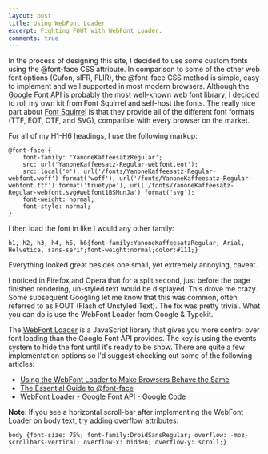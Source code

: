 ```yaml
---
layout: post
title: Using WebFont Loader
excerpt: Fighting FOUT with WebFont Loader.
comments: true
---
```


In the process of designing this site, I decided to use some custom fonts using the @font-face CSS attribute. In comparison to some of the other web font options (Cufon, sIFR, FLIR), the @font-face CSS method is simple, easy to implement and well supported in most modern browsers. Although the <a href="http://code.google.com/apis/webfonts/" title="Google Font API" rel="external">Google Font API</a> is probably the most well-known web font library, I decided to roll my own kit from Font Squirrel and self-host the fonts. The really nice part about <a href="http://www.fontsquirrel.com/" title="Font Squirrel" rel="external">Font Squirrel</a> is that they provide all of the different font formats (TTF, EOT, OTF, and SVG), compatible with every browser on the market.

For all of my H1-H6 headings, I use the following markup:

<pre><code class="html">@font-face {
	font-family: 'YanoneKaffeesatzRegular';
	src: url('YanoneKaffeesatz-Regular-webfont.eot');
	src: local('☺'), url('/fonts/YanoneKaffeesatz-Regular-webfont.woff') format('woff'), url('/fonts/YanoneKaffeesatz-Regular-webfont.ttf') format('truetype'), url('/fonts/YanoneKaffeesatz-Regular-webfont.svg#webfont1BSMunJa') format('svg');
	font-weight: normal;
	font-style: normal;
}</code></pre>

I then load the font in like I would any other family:

<pre><code class="html">h1, h2, h3, h4, h5, h6{font-family:YanoneKaffeesatzRegular, Arial, Helvetica, sans-serif;font-weight:normal;color:#111;}</code></pre>

Everything looked great besides one small, yet extremely annoying, caveat.

I noticed in Firefox and Opera that for a split second, just before the page finished rendering, un-styled text would be displayed. This drove me crazy. Some subsequent Googling let me know that this was common, often referred to as FOUT (Flash of Unstyled Text). The fix was pretty trivial. What you can do is use the WebFont Loader from Google & Typekit.

The <a href="http://code.google.com/apis/webfonts/docs/webfont_loader.html" title="WebFont Loader - Google Font API - Google Code" rel="external">WebFont Loader</a> is a JavaScript library that gives you more control over font loading than the Google Font API provides. The key is using the events system to hide the font until it's ready to be show. There are quite a few implementation options so I'd suggest checking out some of the following articles:

<ul>
	<li><a href="http://24ways.org/2010/using-the-webfont-loader-to-make-browsers-behave-the-same" title="Using the WebFont Loader to Make Browsers Behave the Same" rel="external">Using the WebFont Loader to Make Browsers Behave the Same</a>
	</li>
	<li><a href="http://sixrevisions.com/css/font-face-guide/" title="The Essential Guide to @font-face" rel="external">The Essential Guide to @font-face</a>
	</li>
	<li><a href="http://code.google.com/apis/webfonts/docs/webfont_loader.html" title="WebFont Loader - Google Font API - Google Code" rel="external">WebFont Loader - Google Font API - Google Code</a>
	</li>
</ul>

**Note**: If you see a horizontal scroll-bar after implementing the WebFont Loader on body text, try adding overflow attributes:

<pre><code class="css">body {font-size: 75%; font-family:DroidSansRegular; overflow: -moz-scrollbars-vertical; overflow-x: hidden; overflow-y: scroll;}
</code></pre>